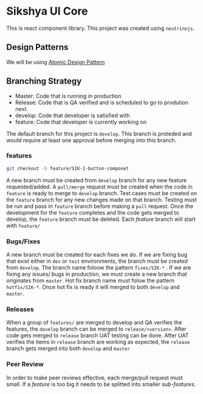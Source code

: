 # Sikshya UI Core

This is react component library. This project was created using `neutrinojs`.

## Design Patterns

We will be using [Atomic Design Pattern](https://bradfrost.com/blog/post/atomic-web-design/)

## Branching Strategy

* Master: Code that is running in production
* Release: Code that is QA verified and is scheduled to go to prodution next.
* develop: Code that developer is satisfied with
* feature: Code that developer is currently working on

The default branch for this project is `develop`. This branch is proteded and would require at least one approval before merging into this branch.

### features

```bash
git checkout -b feature/SIK-1-button-componet 

```

A new branch must be created from `develop` branch for any new feature requested/added. A `pull/merge` request must be created when the code in `feature` is ready to merge  to `develop` branch. Test cases must be created on the `feature` branch for any new changes made on that branch. Testing must be run and pass in `feature` branch before making a `pull` request. Once the development for the `feature` completes and the code gets merged to develop, the `feature` branch must be deleted. Each *feature* branch will start with `feature/`

### Bugs/Fixes

A new branch must be created for each fixes we do. If we are fixing bug that exist either in `dev` or `test` environments, the branch must be created from `develop`. The branch name foloow the pattern `fixes/SIK-*` . If we are fixing any issues/ bugs in production, we must create a new branch that originates from `master`. Hot fix branch name must folow the pattern `hotfix/SIK-*`. Once hot fix is ready it will merged to both `develop` and `master`.

### Releases

When a group of `features/` are merged to develop and QA verifies the features, the `develop` branch can be merged to `release/<version>`. After code gets merged to `release` branch UAT testing can be done. After UAT verifies the items in `release` branch are working as expected, the `release` branch gets merged into both `develop` and `master`
 
### Peer Review

In order to make peer reviews effective, each merge/pull request must small.
If a *feature* is too big it needs to be splitted into smaller *sub-features*.

